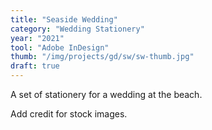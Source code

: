 ```yaml
---
title: "Seaside Wedding"
category: "Wedding Stationery"
year: "2021"
tool: "Adobe InDesign"
thumb: "/img/projects/gd/sw/sw-thumb.jpg"
draft: true
---
```


A set of stationery for a wedding at the beach.

Add credit for stock images.